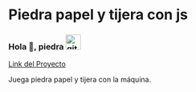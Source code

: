 # Piedra papel y tijera con js
### Hola 👋, piedra <img src='https://github.githubassets.com/images/mona-loading-default.gif' alt='github' height='30'>
[Link del Proyecto](https://arlingholguin.github.io/ppt/)  

Juega piedra papel y tijera con la máquina.
